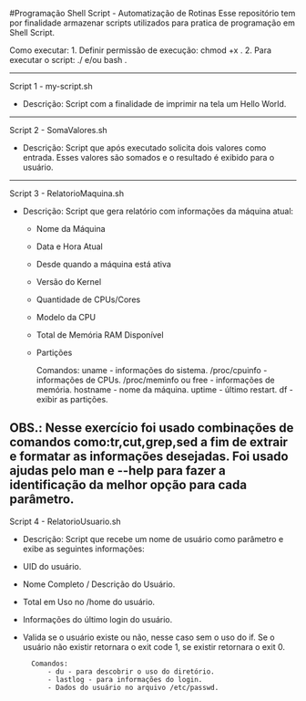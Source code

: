 #Programação Shell Script - Automatização de Rotinas
Esse repositório tem por finalidade armazenar scripts utilizados para pratica de programação em Shell Script.

Como executar:
	1. Definir permissão de execução: chmod +x <nome do arquivo.sh>.
	2. Para executar o script: ./<nome do arquivo.sh> e/ou bash <nome do arquivo.sh>.

---

Script 1 - my-script.sh
- Descrição: Script com a finalidade de imprimir na tela um Hello World.
---

Script 2 - SomaValores.sh
- Descrição: Script que após executado solicita dois valores como entrada.
	     Esses valores são somados e o resultado é exibido para o usuário.

---

Script 3 - RelatorioMaquina.sh
- Descrição: Script que gera relatório com informações da máquina atual:
	- Nome da Máquina
	- Data e Hora Atual
	- Desde quando a máquina está ativa
	- Versão do Kernel
	- Quantidade de CPUs/Cores
	- Modelo da CPU
	- Total de Memória RAM Disponível
	- Partições

		Comandos:
			uname                 - informações do sistema.
			/proc/cpuinfo         - informações de CPUs.
			/proc/meminfo ou free - informações de memória.
			hostname              - nome da máquina.
			uptime                - último restart.
			df                    - exibir as partições.

OBS.: Nesse exercício foi usado combinações de comandos como:tr,cut,grep,sed a fim de extrair e formatar as informações desejadas.
      Foi usado ajudas pelo man e --help para fazer a identificação da melhor opção para cada parâmetro.
---

Script 4 - RelatorioUsuario.sh 
- Descrição: Script que recebe um nome de usuário como parâmetro e exibe as seguintes informações:
- UID do usuário.
- Nome Completo / Descrição do Usuário.
- Total em Uso no /home do usuário.
- Informações do último login do usuário.
- Valida se o usuário existe ou não, nesse caso sem o uso do if.
	Se o usuário não existir retornara o exit code 1, se existir retornara o exit 0.

		Comandos:
			- du - para descobrir o uso do diretório.
			- lastlog - para informações do login.
			- Dados do usuário no arquivo /etc/passwd.
